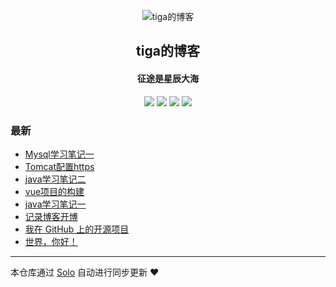 <p align="center"><img alt="tiga的博客" src="https://avatars2.githubusercontent.com/u/44746659?s=460&v=4"></p><h2 align="center">
tiga的博客
</h2>

<h4 align="center">征途是星辰大海</h4>
<p align="center"><a title="tiga的博客" target="_blank" href="https://github.com/1045462757/solo-blog"><img src="https://img.shields.io/github/last-commit/1045462757/solo-blog.svg?style=flat-square&color=FF9900"></a>
<a title="GitHub repo size in bytes" target="_blank" href="https://github.com/1045462757/solo-blog"><img src="https://img.shields.io/github/repo-size/1045462757/solo-blog.svg?style=flat-square"></a>
<a title="Solo Version" target="_blank" href="https://github.com/b3log/solo/releases"><img src="https://img.shields.io/badge/solo-3.6.3-f1e05a.svg?style=flat-square&color=blueviolet"></a>
<a title="Hits" target="_blank" href="https://github.com/b3log/hits"><img src="https://hits.b3log.org/1045462757/solo-blog.svg"></a></p>

### 最新

* [Mysql学习笔记一](https://hylovecode.cn/articles/2019/07/18/1563439125754.html)
* [Tomcat配置https](https://hylovecode.cn/articles/2019/07/17/1563374030383.html)
* [java学习笔记二](https://hylovecode.cn/articles/2019/07/17/1563333001902.html)
* [vue项目的构建](https://hylovecode.cn/articles/2019/07/16/1563264049956.html)
* [java学习笔记一](https://hylovecode.cn/articles/2019/07/16/1563258452274.html)
* [记录博客开博](https://hylovecode.cn/articles/2019/07/15/1563176143128.html)
* [我在 GitHub 上的开源项目](https://hylovecode.cn/my-github-repos)
* [世界，你好！](https://hylovecode.cn/hello-solo)



---

本仓库通过 [Solo](https://github.com/b3log/solo) 自动进行同步更新 ❤️ 